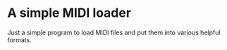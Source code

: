 <h1>A simple MIDI loader</h1>
<p>
	Just a simple program to load MIDI files and put them into various helpful formats.
</p>